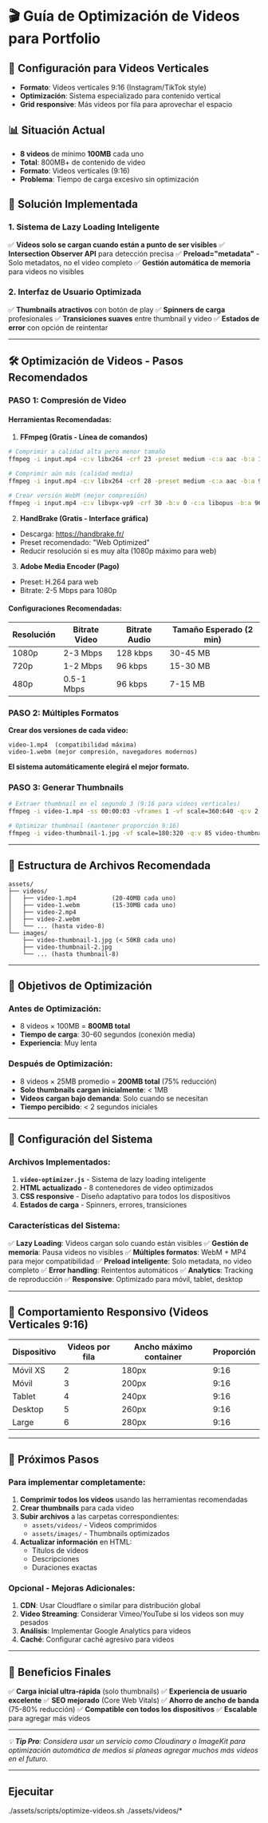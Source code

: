 # 🎬 Guía de Optimización de Videos para Portfolio

## 📱 **Configuración para Videos Verticales**
- **Formato**: Videos verticales 9:16 (Instagram/TikTok style)
- **Optimización**: Sistema especializado para contenido vertical
- **Grid responsive**: Más videos por fila para aprovechar el espacio

## 📊 **Situación Actual**
- **8 videos** de mínimo **100MB** cada uno
- **Total**: 800MB+ de contenido de video
- **Formato**: Videos verticales (9:16)
- **Problema**: Tiempo de carga excesivo sin optimización

## 🚀 **Solución Implementada**

### **1. Sistema de Lazy Loading Inteligente**
✅ **Videos solo se cargan cuando están a punto de ser visibles**
✅ **Intersection Observer API** para detección precisa
✅ **Preload="metadata"** - Solo metadatos, no el video completo
✅ **Gestión automática de memoria** para videos no visibles

### **2. Interfaz de Usuario Optimizada**
✅ **Thumbnails atractivos** con botón de play
✅ **Spinners de carga** profesionales
✅ **Transiciones suaves** entre thumbnail y video
✅ **Estados de error** con opción de reintentar

---

## 🛠️ **Optimización de Videos - Pasos Recomendados**

### **PASO 1: Compresión de Video**

#### **Herramientas Recomendadas:**

1. **FFmpeg (Gratis - Línea de comandos)**
```bash
# Comprimir a calidad alta pero menor tamaño
ffmpeg -i input.mp4 -c:v libx264 -crf 23 -preset medium -c:a aac -b:a 128k output.mp4

# Comprimir aún más (calidad media)
ffmpeg -i input.mp4 -c:v libx264 -crf 28 -preset medium -c:a aac -b:a 96k output.mp4

# Crear versión WebM (mejor compresión)
ffmpeg -i input.mp4 -c:v libvpx-vp9 -crf 30 -b:v 0 -c:a libopus -b:a 96k output.webm
```

2. **HandBrake (Gratis - Interface gráfica)**
- Descarga: https://handbrake.fr/
- Preset recomendado: "Web Optimized"
- Reducir resolución si es muy alta (1080p máximo para web)

3. **Adobe Media Encoder (Pago)**
- Preset: H.264 para web
- Bitrate: 2-5 Mbps para 1080p

#### **Configuraciones Recomendadas:**

| Resolución | Bitrate Video | Bitrate Audio | Tamaño Esperado (2 min) |
|------------|---------------|---------------|-------------------------|
| 1080p      | 2-3 Mbps      | 128 kbps      | 30-45 MB               |
| 720p       | 1-2 Mbps      | 96 kbps       | 15-30 MB               |
| 480p       | 0.5-1 Mbps    | 96 kbps       | 7-15 MB                |

### **PASO 2: Múltiples Formatos**

**Crear dos versiones de cada video:**
```
video-1.mp4  (compatibilidad máxima)
video-1.webm (mejor compresión, navegadores modernos)
```

**El sistema automáticamente elegirá el mejor formato.**

### **PASO 3: Generar Thumbnails**

```bash
# Extraer thumbnail en el segundo 3 (9:16 para videos verticales)
ffmpeg -i video-1.mp4 -ss 00:00:03 -vframes 1 -vf scale=360:640 -q:v 2 video-thumbnail-1.jpg

# Optimizar thumbnail (mantener proporción 9:16)
ffmpeg -i video-thumbnail-1.jpg -vf scale=180:320 -q:v 85 video-thumbnail-1-optimized.jpg
```

---

## 📁 **Estructura de Archivos Recomendada**

```
assets/
├── videos/
│   ├── video-1.mp4          (20-40MB cada uno)
│   ├── video-1.webm         (15-30MB cada uno)
│   ├── video-2.mp4
│   ├── video-2.webm
│   └── ... (hasta video-8)
└── images/
    ├── video-thumbnail-1.jpg (< 50KB cada uno)
    ├── video-thumbnail-2.jpg
    └── ... (hasta thumbnail-8)
```

---

## 🎯 **Objetivos de Optimización**

### **Antes de Optimización:**
- 8 videos × 100MB = **800MB total**
- **Tiempo de carga**: 30-60 segundos (conexión media)
- **Experiencia**: Muy lenta

### **Después de Optimización:**
- 8 videos × 25MB promedio = **200MB total** (75% reducción)
- **Solo thumbnails cargan inicialmente**: < 1MB
- **Videos cargan bajo demanda**: Solo cuando se necesitan
- **Tiempo percibido**: < 2 segundos iniciales

---

## 🔧 **Configuración del Sistema**

### **Archivos Implementados:**

1. **`video-optimizer.js`** - Sistema de lazy loading inteligente
2. **HTML actualizado** - 8 contenedores de video optimizados
3. **CSS responsive** - Diseño adaptativo para todos los dispositivos
4. **Estados de carga** - Spinners, errores, transiciones

### **Características del Sistema:**

✅ **Lazy Loading**: Videos cargan solo cuando están visibles
✅ **Gestión de memoria**: Pausa videos no visibles
✅ **Múltiples formatos**: WebM + MP4 para mejor compatibilidad
✅ **Preload inteligente**: Solo metadata, no video completo
✅ **Error handling**: Reintentos automáticos
✅ **Analytics**: Tracking de reproducción
✅ **Responsive**: Optimizado para móvil, tablet, desktop

---

## 📱 **Comportamiento Responsivo (Videos Verticales 9:16)**

| Dispositivo | Videos por fila | Ancho máximo container | Proporción |
|-------------|-----------------|------------------------|------------|
| Móvil XS    | 2               | 180px                  | 9:16       |
| Móvil       | 3               | 200px                  | 9:16       |
| Tablet      | 4               | 240px                  | 9:16       |
| Desktop     | 5               | 260px                  | 9:16       |
| Large       | 6               | 280px                  | 9:16       |

---

## 🚦 **Próximos Pasos**

### **Para implementar completamente:**

1. **Comprimir todos los videos** usando las herramientas recomendadas
2. **Crear thumbnails** para cada video
3. **Subir archivos** a las carpetas correspondientes:
   - `assets/videos/` - Videos comprimidos
   - `assets/images/` - Thumbnails optimizados
4. **Actualizar información** en HTML:
   - Títulos de videos
   - Descripciones
   - Duraciones exactas

### **Opcional - Mejoras Adicionales:**

1. **CDN**: Usar Cloudflare o similar para distribución global
2. **Video Streaming**: Considerar Vimeo/YouTube si los videos son muy pesados
3. **Análisis**: Implementar Google Analytics para videos
4. **Caché**: Configurar caché agresivo para videos

---

## 🎉 **Beneficios Finales**

✅ **Carga inicial ultra-rápida** (solo thumbnails)
✅ **Experiencia de usuario excelente**
✅ **SEO mejorado** (Core Web Vitals)
✅ **Ahorro de ancho de banda** (75-80% reducción)
✅ **Compatible con todos los dispositivos**
✅ **Escalable** para agregar más videos

---

*💡 **Tip Pro**: Considera usar un servicio como Cloudinary o ImageKit para optimización automática de medios si planeas agregar muchos más videos en el futuro.*

---

## Ejecuitar
./assets/scripts/optimize-videos.sh ./assets/videos/*